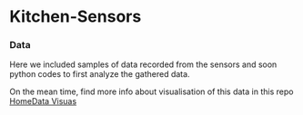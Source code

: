 # Kitchen-Sensors

### Data

Here we included samples of data recorded from the sensors and soon python codes to first analyze the gathered data.

On the mean time, find more info about visualisation of this data in this repo [HomeData Visuas](https://github.com/agarciagoni/HomeData-Visuals)
